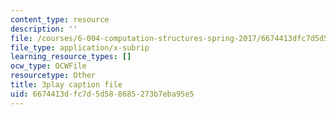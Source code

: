 ```yaml
---
content_type: resource
description: ''
file: /courses/6-004-computation-structures-spring-2017/6674413dfc7d5d588685273b7eba95e5_56QUjMD3xoI.vtt
file_type: application/x-subrip
learning_resource_types: []
ocw_type: OCWFile
resourcetype: Other
title: 3play caption file
uid: 6674413d-fc7d-5d58-8685-273b7eba95e5
---
```


